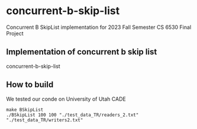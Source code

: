 # concurrent-b-skip-list
Concurrent B SkipList implementation for 2023 Fall Semester CS 6530 Final Project

## Implementation of concurrent b skip list
concurrent-b-skip-list

## How to build
We tested our conde on University of Utah CADE
```
make BSkipList
./BSkipList 100 100 "./test_data_TR/readers_2.txt" "./test_data_TR/writers2.txt"
```

